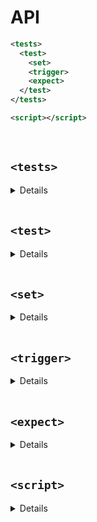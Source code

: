 # API

```xml
<tests>
  <test>
    <set>
    <trigger>
    <expect>
  </test>
</tests>

<script></script>
```

<br>

## `<tests>`

<details>
 <summary>Details</summary>

```xml
<tests for="ComponentPath">
```

### ComponentPath

This is the path to the component, used when importing it into your tests. Webpack aliases are supported.

</details>

<br>

## `<test>`
<details>
 <summary>Details</summary>

```xml
<test name="NameValue" BindingTarget="BindingValue">
```

### NameValue
This is used as the display name when running the test.

### BindingTarget

#### `:props`
Sets the props of your component to these values before running the test.

#### `:data`
Sets the data of your component to these values before running the test.

### BindingValue

The BindingTarget will be set to this value of the `context` variable in your `<script>` tag. 

#### Examples:
```xml
<test name="render app">
```
```xml
<test name="render message correctly" :props="myProps">
```
```xml
<test name="render data value correctly" :data="myData">
```

</details>

<br>

## `<set>`

<details>
 <summary>Details</summary>

```xml
<set selector="SelectorValue" value="Value" />
```

Sets form input (text or select) value to Value.

#### Examples:

```xml
<set selector="input.first-name" value="Bob" />
```

```xml
<set selector="select.title" value="Mr." />
```

</details>

<br>

## `<trigger>`

<details>
 <summary>Details</summary>

```xml
<trigger selector="SelectorValue" event="EventValue" />
```

Triggers event named EventValue on the element(s) returned by SelectorValue.

#### Examples: 

```xml
<trigger selector=".new-todo" event="keyup.enter" />
```

```xml
<trigger selector=".el-select" event="change" />
```

</details>

<br>

## `<expect>`

<details>
 <summary>Details</summary>

```xml
<expect ReturnValue Matcher="MatchedValue" />
```

### ReturnValues

#### `text`

Match any text in the component.

#### `html`

Match any html in the component.

#### `text-of="selector"`

Match text of the selector.

#### `html-of="selector"`

Match html of the selector.

### Matchers

#### `to-match`

Matches value as a substring of the matcher content.

#### `to-equal`

Matches value exactly on the matcher content.

#### `to-be-truthy`

Matches anything that an "if" statement treats as true.

#### `to-be-falsy`

Matches anything that an "if" statement treats as false.

#### `to-be-defined`

Matches if value is defined.

#### `to-be-undefined`

Matches if value is undefined.

#### `to-be-null`

Matches if value is null.

#### Examples:

```xml
<expect html to-match="Welcome!" />
```

```xml
<expect text-of=".todo-list li" to-match="First" />
```

```xml
<expect text-of=".todo-list" to-be-falsy />
```

```xml
<expect html to-match="Welcome!">
  <html>
    <h1> foo </h1>
  </html>
</expect>
```

</details>

<br>

## `<script>`

<details>
 <summary>Details</summary>

```xml
<script>
  let context = {...}
</script>
```

The contents of the `<script>` tag are executed before your tests start. 

The special `context` variable is where bindings connect to your data; e.g. `:props="myProps"` sets your component's props to whatever is in `context.myProps`. This must be defined if you are using bindings.

#### Examples:
```xml
<script>
let context = {
  myProps: {
    msg: 'Welcome!',
  }
};
</script>
```

</details>

<br>
